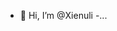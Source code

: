 - 👋 Hi, I’m @Xienuli
-...
<!---
Xienuli/Xienuli is a ✨ special ✨ repository because its `README.md` (this file) appears on your GitHub profile.
You can click the Preview link to take a look at your changes.
--->
